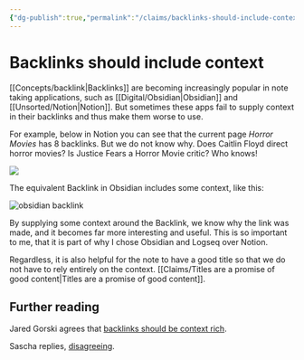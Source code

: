 ```yaml
---
{"dg-publish":true,"permalink":"/claims/backlinks-should-include-context/","title":"Backlinks should include context","tags":["claim","published"],"updated":"2025-05-30T19:02:11.303-07:00"}
---
```



# Backlinks should include context

[[Concepts/backlink\|Backlinks]] are becoming increasingly popular in note taking applications, such as [[Digital/Obsidian\|Obsidian]] and [[Unsorted/Notion\|Notion]]. But sometimes these apps fail to supply context in their backlinks and thus make them worse to use.

For example, below in Notion you can see that the current page *Horror Movies* has 8 backlinks. But we do not know why. Does Caitlin Floyd direct horror movies? Is Justice Fears a Horror Movie critic? Who knows!

![](/img/user/Embeds/notion-backlink.jpg)

The equivalent Backlink in Obsidian includes some context, like this:

![obsidian backlink](/img/user/Embeds/obsidian-backlink.jpg)

By supplying some context around the Backlink, we know why the link was made, and it becomes far more interesting and useful. This is so important to me, that it is part of why I chose Obsidian and Logseq over Notion.

Regardless, it is also helpful for the note to have a good title so that we do not have to rely entirely on the context. [[Claims/Titles are a promise of good content\|Titles are a promise of good content]].

## Further reading

Jared Gorski agrees that [backlinks should be context rich](https://jaredgorski.org/notes/backlinks-should-be-context-rich/).

Sascha replies, [disagreeing](https://zettelkasten.de/posts/re-backlinks-should-be-context-rich/).
